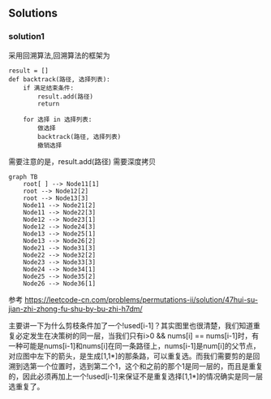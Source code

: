 ## Solutions
### solution1
采用回溯算法,回溯算法的框架为
```
result = []
def backtrack(路径, 选择列表):
    if 满足结束条件:
        result.add(路径)
        return

    for 选择 in 选择列表:
        做选择
        backtrack(路径, 选择列表)
        撤销选择
```
需要注意的是，result.add(路径) 需要深度拷贝


```mermaid
graph TB
    root[ ] --> Node11[1]
    root --> Node12[2]
    root --> Node13[3]
    Node11 --> Node21[2]
    Node11 --> Node22[3]
    Node12 --> Node23[1]
    Node12 --> Node24[3]
    Node13 --> Node25[1]
    Node13 --> Node26[2]
    Node21 --> Node31[3]
    Node22 --> Node32[2]
    Node23 --> Node33[3]
    Node24 --> Node34[1]
    Node25 --> Node35[2]
    Node26 --> Node36[1]
```
参考 https://leetcode-cn.com/problems/permutations-ii/solution/47hui-su-jian-zhi-zhong-fu-shu-by-bu-zhi-h7dm/

主要讲一下为什么剪枝条件加了一个!used[i-1]？其实图里也很清楚，我们知道重复必定发生在决策树的同一层，当我们只有i>0 && nums[i] == nums[i-1]时，有一种可能是nums[i-1]和nums[i]在同一条路径上，nums[i-1]是num[i]的父节点，对应图中左下的箭头，是生成[1,1*]的那条路，可以重复选。而我们需要剪的是回溯到选第一个位置时，选到第二个1，这个和之前的那个1是同一层的，而且是重复的，因此必须再加上一个!used[i-1]来保证不是重复选择[1,1*]的情况确实是同一层选重复了。
